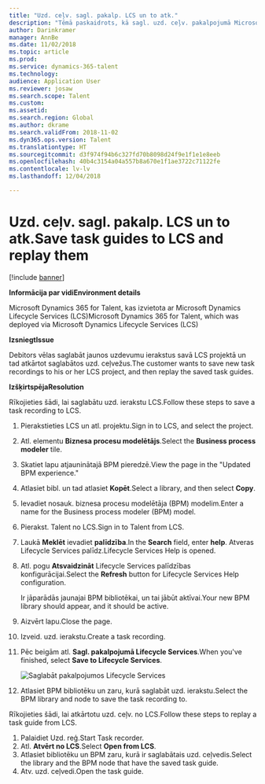 ```yaml
---
title: "Uzd. ceļv. sagl. pakalp. LCS un to atk."
description: "Tēmā paskaidrots, kā sagl. uzd. ceļv. pakalpojumā Microsoft Dynamics Lifecycle Services (LCS) un tos atkārtot."
author: Darinkramer
manager: AnnBe
ms.date: 11/02/2018
ms.topic: article
ms.prod: 
ms.service: dynamics-365-talent
ms.technology: 
audience: Application User
ms.reviewer: josaw
ms.search.scope: Talent
ms.custom: 
ms.assetid: 
ms.search.region: Global
ms.author: dkrame
ms.search.validFrom: 2018-11-02
ms.dyn365.ops.version: Talent
ms.translationtype: HT
ms.sourcegitcommit: d3f974f94b6c327fd70b8098d24f9e1f1e1e8eeb
ms.openlocfilehash: 40b4c3154a04a557b8a670e1f1ae3722c71122fe
ms.contentlocale: lv-lv
ms.lasthandoff: 12/04/2018

---
```


# <a name="save-task-guides-to-lcs-and-replay-them"></a><span data-ttu-id="f4899-103">Uzd. ceļv. sagl. pakalp. LCS un to atk.</span><span class="sxs-lookup"><span data-stu-id="f4899-103">Save task guides to LCS and replay them</span></span>

[!include [banner](includes/banner.md)]

<span data-ttu-id="f4899-104">**Informācija par vidi**</span><span class="sxs-lookup"><span data-stu-id="f4899-104">**Environment details**</span></span> 

<span data-ttu-id="f4899-105">Microsoft Dynamics 365 for Talent, kas izvietota ar Microsoft Dynamics Lifecycle Services (LCS)</span><span class="sxs-lookup"><span data-stu-id="f4899-105">Microsoft Dynamics 365 for Talent, which was deployed via Microsoft Dynamics Lifecycle Services (LCS)</span></span>

<span data-ttu-id="f4899-106">**Izsniegt**</span><span class="sxs-lookup"><span data-stu-id="f4899-106">**Issue**</span></span>

<span data-ttu-id="f4899-107">Debitors vēlas saglabāt jaunos uzdevumu ierakstus savā LCS projektā un tad atkārtot saglabātos uzd. ceļvežus.</span><span class="sxs-lookup"><span data-stu-id="f4899-107">The customer wants to save new task recordings to his or her LCS project, and then replay the saved task guides.</span></span>

<span data-ttu-id="f4899-108">**Izšķirtspēja**</span><span class="sxs-lookup"><span data-stu-id="f4899-108">**Resolution**</span></span>

<span data-ttu-id="f4899-109">Rīkojieties šādi, lai saglabātu uzd. ierakstu LCS.</span><span class="sxs-lookup"><span data-stu-id="f4899-109">Follow these steps to save a task recording to LCS.</span></span>

1. <span data-ttu-id="f4899-110">Pierakstieties LCS un atl. projektu.</span><span class="sxs-lookup"><span data-stu-id="f4899-110">Sign in to LCS, and select the project.</span></span>
2. <span data-ttu-id="f4899-111">Atl. elementu **Biznesa procesu modelētājs**.</span><span class="sxs-lookup"><span data-stu-id="f4899-111">Select the **Business process modeler** tile.</span></span>
3. <span data-ttu-id="f4899-112">Skatiet lapu atjauninātajā BPM pieredzē.</span><span class="sxs-lookup"><span data-stu-id="f4899-112">View the page in the "Updated BPM experience."</span></span>
4. <span data-ttu-id="f4899-113">Atlasiet bibl. un tad atlasiet **Kopēt**.</span><span class="sxs-lookup"><span data-stu-id="f4899-113">Select a library, and then select **Copy**.</span></span>
5. <span data-ttu-id="f4899-114">Ievadiet nosauk. biznesa procesu modelētāja (BPM) modelim.</span><span class="sxs-lookup"><span data-stu-id="f4899-114">Enter a name for the Business process modeler (BPM) model.</span></span>
6. <span data-ttu-id="f4899-115">Pierakst. Talent no LCS.</span><span class="sxs-lookup"><span data-stu-id="f4899-115">Sign in to Talent from LCS.</span></span>
7. <span data-ttu-id="f4899-116">Laukā **Meklēt** ievadiet **palīdzība**.</span><span class="sxs-lookup"><span data-stu-id="f4899-116">In the **Search** field, enter **help**.</span></span> <span data-ttu-id="f4899-117">Atveras Lifecycle Services palīdz.</span><span class="sxs-lookup"><span data-stu-id="f4899-117">Lifecycle Services Help is opened.</span></span>
8. <span data-ttu-id="f4899-118">Atl. pogu **Atsvaidzināt** Lifecycle Services palīdzības konfigurācijai.</span><span class="sxs-lookup"><span data-stu-id="f4899-118">Select the **Refresh** button for Lifecycle Services Help configuration.</span></span>

    <span data-ttu-id="f4899-119">Ir jāparādās jaunajai BPM bibliotēkai, un tai jābūt aktīvai.</span><span class="sxs-lookup"><span data-stu-id="f4899-119">Your new BPM library should appear, and it should be active.</span></span>

9. <span data-ttu-id="f4899-120">Aizvērt lapu.</span><span class="sxs-lookup"><span data-stu-id="f4899-120">Close the page.</span></span>
10. <span data-ttu-id="f4899-121">Izveid. uzd. ierakstu.</span><span class="sxs-lookup"><span data-stu-id="f4899-121">Create a task recording.</span></span>
11. <span data-ttu-id="f4899-122">Pēc beigām atl. **Sagl. pakalpojumā Lifecycle Services**.</span><span class="sxs-lookup"><span data-stu-id="f4899-122">When you've finished, select **Save to Lifecycle Services**.</span></span>

    ![Saglabāt pakalpojumos Lifecycle Services](media/task-guides.png)

12. <span data-ttu-id="f4899-124">Atlasiet BPM bibliotēku un zaru, kurā saglabāt uzd. ierakstu.</span><span class="sxs-lookup"><span data-stu-id="f4899-124">Select the BPM library and node to save the task recording to.</span></span>

<span data-ttu-id="f4899-125">Rīkojieties šādi, lai atkārtotu uzd. ceļv. no LCS.</span><span class="sxs-lookup"><span data-stu-id="f4899-125">Follow these steps to replay a task guide from LCS.</span></span>

1. <span data-ttu-id="f4899-126">Palaidiet Uzd. reģ.</span><span class="sxs-lookup"><span data-stu-id="f4899-126">Start Task recorder.</span></span>
2. <span data-ttu-id="f4899-127">Atl. **Atvērt no LCS**.</span><span class="sxs-lookup"><span data-stu-id="f4899-127">Select **Open from LCS**.</span></span>
3. <span data-ttu-id="f4899-128">Atlasiet bibliotēku un BPM zaru, kurā ir saglabātais uzd. ceļvedis.</span><span class="sxs-lookup"><span data-stu-id="f4899-128">Select the library and the BPM node that have the saved task guide.</span></span>
4. <span data-ttu-id="f4899-129">Atv. uzd. ceļvedi.</span><span class="sxs-lookup"><span data-stu-id="f4899-129">Open the task guide.</span></span>

